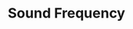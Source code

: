 ---
word: "true"

title: "Sound Frequency"

categories: ['']

tags: ['Sound', 'Frequency']

arwords: 'تردد الصوت'

arexps: []

enwords: ['Sound Frequency']

enexps: []

arlexicons: 'ر'

enlexicons: 'S'

authors: ['Ruqayya Roshdy']

translators: ['']

citations: 'مقدمة في حوسبة اللغة العربية'

sources: 'مركز الملك عبدالله بن عبدالعزيز الدولي لخدمة اللغة العربية'

slug: ""
---